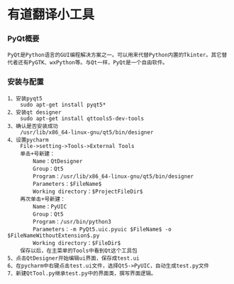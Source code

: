 # 有道翻译小工具

### **PyQt概要**

	PyQt是Python语言的GUI编程解决方案之一。可以用来代替Python内置的Tkinter。其它替代者还有PyGTK、wxPython等。与Qt一样，PyQt是一个自由软件。


### **安装与配置**

	1、安装pyqt5
		sudo apt-get install pyqt5*
	2、安装qt designer
		sudo apt-get install qttools5-dev-tools
	3、确认是否安装成功
		/usr/lib/x86_64-linux-gnu/qt5/bin/designer
	4、设置pycharm
		File->setting->Tools->External Tools
		单击+号新建：
			Name：QtDesigner
			Group：Qt5
			Program：/usr/lib/x86_64-linux-gnu/qt5/bin/designer
			Parameters：$FileName$
			Working directory：$ProjectFileDir$
		再次单击+号新建：
			Name：PyUIC
			Group：Qt5
			Program：/usr/bin/python3
			Parameters：-m PyQt5.uic.pyuic $FileName$ -o $FileNameWithoutExtension$.py
			Working directory：$FileDir$
		保存以后，在主菜单的Tools中看到Qt这个工具包
	5、点击QtDesigner开始编辑ui界面，保存成test.ui
	6、在pycharm中右键点击test.ui文件，选择Qt5->PyUIC，自动生成test.py文件
	7、新建QtTool.py继承test.py中的界面类，撰写界面逻辑。
